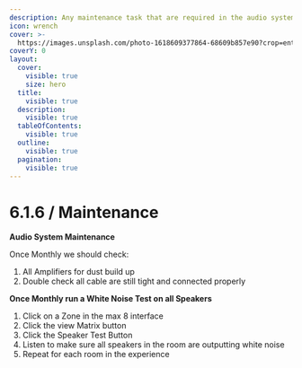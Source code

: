 ```yaml
---
description: Any maintenance task that are required in the audio systems
icon: wrench
cover: >-
  https://images.unsplash.com/photo-1618609377864-68609b857e90?crop=entropy&cs=srgb&fm=jpg&ixid=M3wxOTcwMjR8MHwxfHNlYXJjaHw0fHxhdWRpb3xlbnwwfHx8fDE3NDU5OTQ1NDF8MA&ixlib=rb-4.0.3&q=85
coverY: 0
layout:
  cover:
    visible: true
    size: hero
  title:
    visible: true
  description:
    visible: true
  tableOfContents:
    visible: true
  outline:
    visible: true
  pagination:
    visible: true
---
```


# 6.1.6 / Maintenance

**Audio System Maintenance**

&#x20;Once Monthly we should check:&#x20;

1. All Amplifiers for dust build up&#x20;
2. Double check all cable are still tight and connected properly



**Once Monthly run a White Noise Test on all Speakers**

1. Click on a Zone in the max 8 interface
2. Click the view Matrix button
3. Click the Speaker Test Button
4. Listen to make sure all speakers in the room are outputting white noise
5. Repeat for each room in the experience
